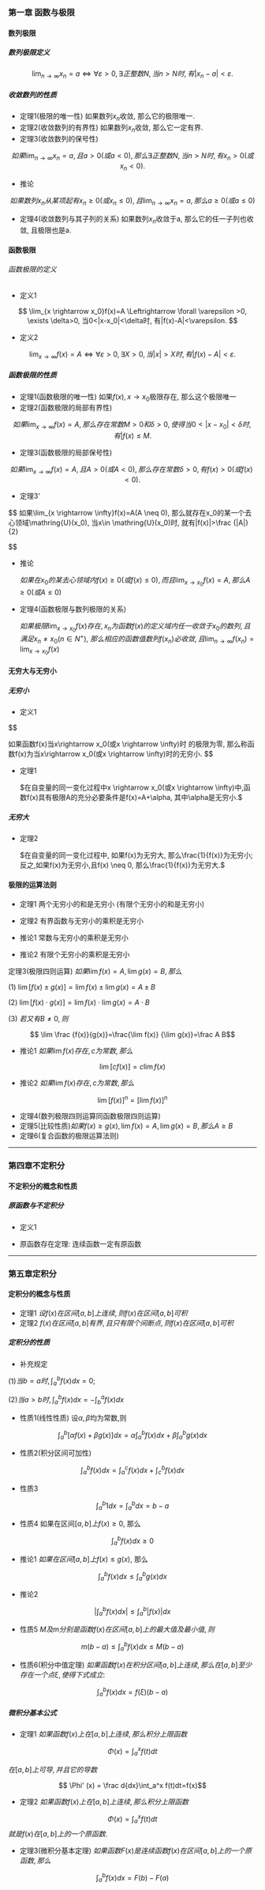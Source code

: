 ### 第一章 函数与极限
#### 数列极限

##### 数列极限定义
$$
\lim_{n \rightarrow \infty} x_n=a
\Leftrightarrow  
\forall \varepsilon \gt0,
\exists 正整数N, 当n>N时, 有|x_n-a|<\varepsilon.
$$

##### 收敛数列的性质

- 定理1(极限的唯一性)  如果数列${x_n}$收敛, 那么它的极限唯一.
- 定理2(收敛数列的有界性) 如果数列${x_n}$收敛, 那么它一定有界.
- 定理3(收敛数列的保号性) 

$$如果\lim_{n \rightarrow \infty} x_n=a, 且a>0(或a<0), 那么\exists 正整数N, 当n>N时, 有x_n>0(或x_n<0).$$
- 推论

$$如果数列{x_n}从某项起有x_n \ge0(或x_n \le0), 且
\lim_{n \rightarrow \infty} x_n=a, 那么a\ge0(或a \le0)$$
- 定理4(收敛数列与其子列的关系) 如果数列$x_n$收敛于a, 那么它的任一子列也收敛, 且极限也是a.

#### 函数极限
###### 函数极限的定义

- 定义1

$$
\lim_{x \rightarrow x_0}f(x)=A \Leftrightarrow
\forall \varepsilon >0, \exists \delta>0,
当0<|x-x_0|<\delta时, 有|f(x)-A|<\varepsilon.
$$
- 定义2

$$
\lim_{x \rightarrow \infty}f(x)=A \Leftrightarrow
\forall \varepsilon >0, \exists X>0,
当|x|>X时, 有|f(x)-A|<\varepsilon.
$$
##### 函数极限的性质
- 定理1(函数极限的唯一性) 如果$f(x), x\rightarrow x_0$极限存在, 那么这个极限唯一
- 定理2(函数极限的局部有界性)

$$
如果\lim_{x \rightarrow \infty}f(x)=A,
那么存在常数M>0和\delta >0,
使得当0<|x-x_0|<\delta 时,
有|f(x)\le M.
$$
- 定理3(函数极限的局部保号性) 

$$
如果\lim_{x \rightarrow \infty}f(x)=A, 且A>0(或A<0), 
那么存在常数\delta >0, 
有f(x)>0(或f(x)<0).
$$
- 定理3'

$$
如果\lim_{x \rightarrow \infty}f(x)=A(A \neq 0),
那么就存在x_0的某一个去心领域\mathring{U}(x_0),
当x\in \mathring{U}(x_0)时, 就有|f(x)|>\frac {|A|}{2}

$$
- 推论

    $如果在x_0的某去心领域内f(x) \ge 0(或 f(x) \le 0), 而且\lim_{x \rightarrow x_0}f(x)=A,那么A\ge 0(或A\le0)$

- 定理4(函数极限与数列极限的关系)

    $如果极限\lim_{x \rightarrow x_0}f(x) 存在,{x_n}为函数f(x)的定义域内任一收敛于x_0的数列,且满足x_n \neq x_0(n \in N^+),$
    $那么相应的函数值数列f(x_n)必收敛, 且\lim_{n \rightarrow \infty}f(x_n)=\lim_{x \rightarrow x_0}f(x)$
#### 无穷大与无穷小
##### 无穷小
- 定义1

$$

如果函数f(x)当x\rightarrow x_0(或x \rightarrow \infty)时
的极限为零, 那么称函数f(x)为当x\rightarrow x_0(或x \rightarrow
\infty)时的无穷小.
$$

- 定理1 

    $在自变量的同一变化过程中x \rightarrow x_0(或x \rightarrow \infty)中,函数f(x)具有极限A的充分必要条件是f(x)=A+\alpha, 其中\alpha是无穷小.$
##### 无穷大

- 定理2

    $在自变量的同一变化过程中, 如果f(x)为无穷大, 那么\frac{1}{f(x)}为无穷小;反之,如果f(x)为无穷小,且f(x) \neq 0, 那么\frac{1}{f(x)}为无穷大.$
 
 #### 极限的运算法则
 
 - 定理1 两个无穷小的和是无穷小
 (有限个无穷小的和是无穷小)

 - 定理2 有界函数与无穷小的乘积是无穷小

 - 推论1 常数与无穷小的乘积是无穷小

 - 推论2 有限个无穷小的乘积是无穷小

 定理3(极限四则运算) $如果 \lim f(x)=A, \lim g(x)=B ,那么$

(1) $\lim[f(x)\pm g(x)]=\lim f(x) \pm\lim g(x)=A\pm B$

(2) $\lim[f(x) \cdot g(x)]=\lim f(x) \cdot\lim g(x)=A\cdot B$

(3) $若又有B \neq 0,则$

$$ \lim \frac {f(x)}{g(x)}=\frac{\lim f(x)} {\lim g(x)}=\frac A B$$

- 推论1 $如果\lim f(x)存在, c为常数,那么$

$$\lim [cf(x)]=c\lim f(x)$$

- 推论2 $如果\lim f(x)存在, c为常数,那么$

$$\lim [f(x)]^n=[\lim f(x)]^n$$

- 定理4(数列极限四则运算同函数极限四则运算)
- 定理5(比较性质)$如果f(x)\ge g(x), \lim f(x)=A,\lim g(x)=B, 那么A\ge B$
- 定理6(复合函数的极限运算法则)











--- 

### 第四章不定积分

#### 不定积分的概念和性质

#####  原函数与不定积分

- 定义1



- 原函数存在定理: 连续函数一定有原函数

---

### 第五章定积分

#### 定积分的概念与性质

- 定理1 $设f(x)在区间[a,b]上连续,则f(x)在区间[a,b]可积$
- 定理2 $f(x)在区间[a,b]有界, 且只有限个间断点, 则f(x)在区间[a,b]可积$

##### 定积分的性质
- 补充规定

(1)$当b=a时, \int_a^b f(x)dx =0;$

(2)$当a>b时, \int_a^b f(x)dx =-\int_b^a f(x)dx$
- 性质1(线性性质) 设$\alpha,\beta$均为常数,则

$$
\int_a^b[\alpha f(x)+\beta g(x)]dx=\alpha\int_a^b f(x)dx
+\beta\int_a^b g(x)dx
$$
- 性质2(积分区间可加性)

$$
\int_a^b f(x)dx=\int_a^c f(x)dx+\int_c^b f(x)dx
$$
- 性质3

$$\int_a^b 1dx=\int_a^b dx = b-a$$
- 性质4 如果在区间$[a, b]上f(x)\ge 0$, 那么

$$
\int_a^b f(x)dx \ge 0
$$

- 推论1 $如果在区间[a, b]上f(x)\le g(x)$, 那么

$$\int_a^b f(x)dx \le \int_a^b g(x)dx$$

- 推论2

$$|\int_a^b f(x)dx| \le \int_a^b |f(x)|dx$$

- 性质5 $M及m分别是函数f(x)在区间[a,b]上的最大值及最小值,则$

$$m(b-a)\le \int_a^b f(x)dx \le M(b-a)$$

- 性质6(积分中值定理) $如果函数f(x)在积分区间[a,b]上连续,那么在[a,b]至少存在一个点\xi ,使得下式成立:$

$$\int_a^b f(x)dx=f(\xi)(b-a)$$


##### 微积分基本公式

- 定理1 $如果函数f(x)上在[a,b]上连续,那么积分上限函数$

$$\Phi (x) = \int_a^x f(t)dt$$

$在[a,b]上可导,并且它的导数$

$$ \Phi' (x) = \frac d{dx}\int_a^x f(t)dt=f(x)$$

- 定理2 $如果函数f(x)上在[a,b]上连续,那么积分上限函数$

$$\Phi (x) = \int_a^x f(t)dt$$
$就是f(x)在[a,b]上的一个原函数.$

- 定理3(微积分基本定理) $如果函数F(x)是连续函数f(x)在区间[a,b]上的一个原函数,那么$

$$\int_a^b f(x)dx=F(b)-F(a)$$



